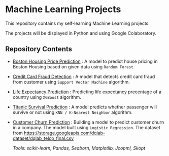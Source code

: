 # Machine Learning Projects
This repository contains my self-learning Machine Learning projects.

The projects will be displayed in Python and using Google Colaboratory.

## Repository Contents 


- [Boston Housing Price Prediction](https://github.com/fitranpramakrisna/Data-Science-Portofolio/blob/main/Machine%20Learning%20Projects/Boston%20House%20Pricing.ipynb) : A model to predict house pricing in Boston Housing based on given data using `Random Forest`.
- [Credit Card Fraud Detection](https://github.com/fitranpramakrisna/Data-Science-Portofolio/blob/main/Machine%20Learning%20Projects/Credit%20Card%20Fraud%20Detection.ipynb) : A model that detects credit card fraud from customer using `Support Vector Machine` algorithm.
- [Life Expectancy Prediction](https://github.com/fitranpramakrisna/Data-Science-Portofolio/blob/main/Machine%20Learning%20Projects/Life%20Expectancy%20Prediction.ipynb) : Predicting life expectancy precentage of a country using `XGBoost` algorithm.
- [Titanic Survival Prediction](https://github.com/fitranpramakrisna/Data-Science-Portofolio/blob/main/Machine%20Learning%20Projects/Titanic%20Survival%20Prediction.ipynb) : A model predicts whether passenger will survive or not using `KNN / K-Nearest Neighbor` algorithm.
- [Customer Churn Prediction](https://github.com/fitranpramakrisna/machine-learning-projects/blob/main/customer-churn-prediction.ipynb) : Building a model to predict customer churn in a company. The model built using `Logistic Regression`.
The dataset from https://storage.googleapis.com/dqlab-dataset/dqlab_telco_final.csv

	_Tools: scikit-learn, Pandas, Seaborn, Matplotlib, Jcopml, Skopt_ 
